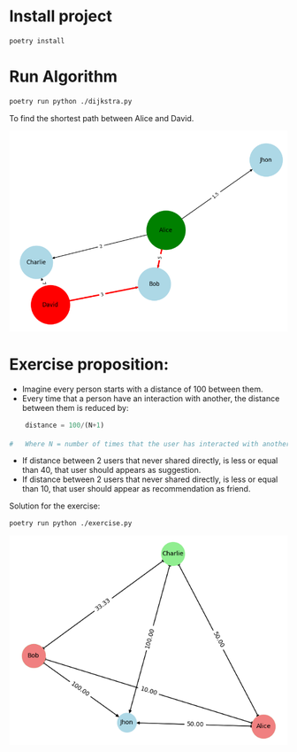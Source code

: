 # Install project

```sh
poetry install
```

# Run Algorithm

```sh
poetry run python ./dijkstra.py
```

To find the shortest path between Alice and David.

<img src="./Figure_1.png"></img>

# Exercise proposition:

- Imagine every person starts with a distance of 100 between them.
- Every time that a person have an interaction with another, the distance between them is reduced by:

```py
    distance = 100/(N+1)

#   Where N = number of times that the user has interacted with another user.
```

- If distance between 2 users that never shared directly, is less or equal than 40, that user should appears as suggestion.
- If distance between 2 users that never shared directly, is less or equal than 10, that user should appear as recommendation as friend.

Solution for the exercise:

```sh
poetry run python ./exercise.py
```

<img src="./Figure_2.png"></img>